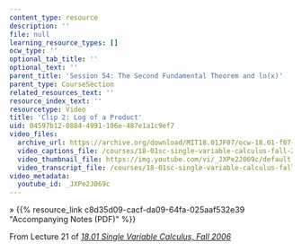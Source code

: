 ```yaml
---
content_type: resource
description: ''
file: null
learning_resource_types: []
ocw_type: ''
optional_tab_title: ''
optional_text: ''
parent_title: 'Session 54: The Second Fundamental Theorem and ln(x)'
parent_type: CourseSection
related_resources_text: ''
resource_index_text: ''
resourcetype: Video
title: 'Clip 2: Log of a Product'
uid: 04597b12-0884-4991-106e-487e1a1c9ef7
video_files:
  archive_url: https://archive.org/download/MIT18.01JF07/ocw-18.01-f07-lec21_300k.mp4
  video_captions_file: /courses/18-01sc-single-variable-calculus-fall-2010/c3b89bbed6fb5f5c91b75eaec61b2c0b_JXPe2J069c.vtt
  video_thumbnail_file: https://img.youtube.com/vi/_JXPe2J069c/default.jpg
  video_transcript_file: /courses/18-01sc-single-variable-calculus-fall-2010/bc020b4a0aab39564e5a0cbd87bb33cf_JXPe2J069c.pdf
video_metadata:
  youtube_id: _JXPe2J069c
---
```


» {{% resource_link c8d35d09-cacf-da09-64fa-025aaf532e39 "Accompanying Notes (PDF)" %}}

From Lecture 21 of [_18.01 Single Variable Calculus, Fall 2006_](/courses/18-01-single-variable-calculus-fall-2006/video_galleries/video-lectures)